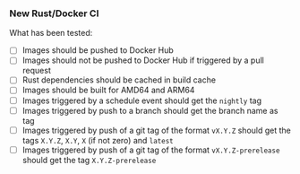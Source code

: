 ### New Rust/Docker CI

What has been tested:

- [ ] Images should be pushed to Docker Hub
- [ ] Images should not be pushed to Docker Hub if triggered by a pull request
- [ ] Rust dependencies should be cached in build cache
- [ ] Images should be built for AMD64 and ARM64
- [ ] Images triggered by a schedule event should get the `nightly` tag
- [ ] Images triggered by push to a branch should get the branch name as tag
- [ ] Images triggered by push of a git tag of the format `vX.Y.Z` should get the tags `X.Y.Z`, `X.Y`, `X` (if not zero) and `latest`
- [ ] Images triggered by push of a git tag of the format `vX.Y.Z-prerelease` should get the tag `X.Y.Z-prerelease`
